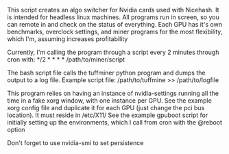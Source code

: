 This script creates an algo switcher for Nvidia cards used with Nicehash.  It is intended for headless linux machines.
All programs run in screen, so you can remote in and check on the status of everything.
Each GPU has it's own benchmarks, overclock settings, and miner programs for the most flexibility, which I'm, assuming increases profitability

Currently, I'm calling the program through a script every 2 minutes through cron with:
*/2 * * * * /path/to/miner/script

The bash script file calls the tuffminer python program and dumps the output to a log file.  Example script file:
/path/to/tuffmine >> /path/to/logfile


This program relies on having an instance of nvidia-settings running all the time in a fake xorg window, with one instance per GPU.
See the example xorg config file and duplicate it for each GPU (just change the pci bus location).  It must reside in /etc/X11/
See the example gpuboot script for initially setting up the environments, which I call from cron with the @reboot option

Don't forget to use nvidia-smi to set persistence